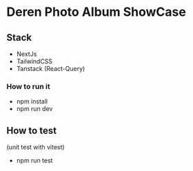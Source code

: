 # Deren Photo Album ShowCase

## Stack

- NextJs
- TailwindCSS
- Tanstack (React-Query)

### How to run it

- npm install
- npm run dev

## How to test

(unit test with vitest)

- npm run test
